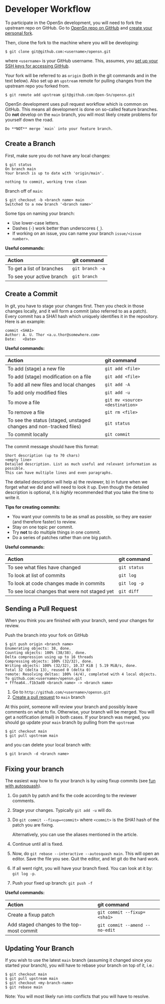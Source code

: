 # Developer Workflow

To participate in the OpenSn development, you will need to fork the upstream repo on GitHub.
Go to [OpenSn repo on GitHub](https://github.com/Open-Sn/opensn) and [create your personal fork](https://docs.github.com/en/pull-requests/collaborating-with-pull-requests/working-with-forks/fork-a-repo).

Then, clone the fork to the machine where you will be developing:
```shell
$ git clone git@github.com:<username>/opensn.git
```
where `<username>` is your GitHub username.
This, assumes, you [set up your SSH keys for accessing GitHub](https://docs.github.com/en/authentication/connecting-to-github-with-ssh).

Your fork will be referred to as `origin` (both in the git commands and in the text below).
Also set up an `upstream` remote for pulling changes from the upstream repo you forked from.
```shell
$ git remote add upstream git@github.com:Open-Sn/opensn.git
```

OpenSn development uses pull request workflow which is common on GitHub.
This means all development is done on so-called feature branches.
Do **not** develop on the `main` branch, you will most likely create problems for yourself down the road.

```{admonition} Attention
Do **NOT** merge `main` into your feature branch.
```

## Create a Branch

First, make sure you do not have any local changes:

```shell
$ git status
On branch main
Your branch is up to date with 'origin/main'.

nothing to commit, working tree clean
```

Branch off of `main`:

```shell
$ git checkout -b <branch name> main
Switched to a new branch '<branch name>'
```

Some tips on naming your branch:

- Use lower-case letters.
- Dashes (`-`) work better than underscores (`_`).
- If working on an issue, you can name your branch `issue/<issue number>`.


**Useful commands:**

| Action                    | git command     |
|:--------------------------|:----------------|
| To get a list of branches | `git branch -a` |
| To see your active branch | `git branch`    |

## Create a Commit

In git, you have to stage your changes first.
Then you check in those changes locally, and it will form a commit (also referred to as a patch).
Every commit has a SHA1 hash which uniquely identifies it in the repository.
Here is an example:

```shell
commit <SHA1>
Author: A. U. Thor <a.u.thor@somewhere.com>
Date:   <Date>
```

**Useful commands:**

| Action                                                             | git command                     |
|:-------------------------------------------------------------------|:--------------------------------|
| To add (stage) a new file                                          | `git add <file>`                |
| To add (stage) modification on a file                              | `git add <file>`                |
| To add all new files and local changes                             | `git add -A`                    |
| To add only modified files                                         | `git add -u`                    |
| To move a file                                                     | `git mv <source> <destination>` |
| To remove a file                                                   | `git rm <file>`                 |
| To see the status (staged, unstaged changes and non-tracked files) | `git status`                    |
| To commit locally                                                  | `git commit`                    |

The commit message should have this format:

```shell
Short description (up to 70 chars)
<empty line>
Detailed description. List as much useful and relevant information as possible.
This can have multiple lines and even paragraphs.
```

The detailed description will help a) the reviewer, b) in future when we forget what we did and will need to look it up.
Even though the detailed description is optional, it is *highly* recommended that you take the time to write it.

**Tips for creating commits:**

- You want your commits to be as small as possible, so they are easier (and therefore faster) to review.
- Stay on one topic per commit.
- Try **not** to do multiple things in one commit.
- Do a series of patches rather than one big patch.

**Useful commands:**

| Action                                        | git command  |
|:----------------------------------------------|:-------------|
| To see what files have changed                | `git status` |
| To look at list of commits                    | `git log`    |
| To look at code changes made in commits       | `git log -p` |
| To see local changes that were not staged yet | `git diff`   |

## Sending a Pull Request

When you think you are finished with your branch, send your changes for review.

Push the branch into your fork on GitHub

```shell
$ git push origin <branch name>
Enumerating objects: 38, done.
Counting objects: 100% (38/38), done.
Delta compression using up to 16 threads
Compressing objects: 100% (32/32), done.
Writing objects: 100% (32/32), 10.37 KiB | 5.19 MiB/s, done.
Total 32 (delta 13), reused 0 (delta 0)
remote: Resolving deltas: 100% (4/4), completed with 4 local objects.
To github.com:<username>/opensn.git
+ fffea64..f1b3ad0 <branch name> -> <branch name>
```

1. Go to `http://github.com/<username>/opensn.git`
2. [Create a pull request](https://docs.github.com/en/pull-requests/collaborating-with-pull-requests/proposing-changes-to-your-work-with-pull-requests/creating-a-pull-request-from-a-fork) to `main` branch

At this point, someone will review your branch and possibly leave comments on what to fix.
Otherwise, your branch will be merged.
You will get a notification (email) in both cases.
If your branch was merged, you should go update your `main` branch by pulling from the `upstream`

```shell
$ git checkout main
$ git pull upstream main
```

and you can delete your local branch with:

```shell
$ git branch -d <branch name>
```

## Fixing your branch

The easiest way how to fix your branch is by using fixup commits (see [fun with autosquash](https://technosorcery.net/blog/2010/02/fun-with-the-upcoming-1-7-release-of-git-rebase---interactive---autosquash/)).

1. Go patch by patch and fix the code according to the reviewer comments.
2. Stage your changes. Typically `git add -u` will do.
3. Do `git commit --fixup=<commit>` where `<commit>` is the SHA1 hash of the patch you are fixing.

   Alternatively, you can use the aliases mentioned in the article.

4. Continue until all is fixed.
5. Now, do `git rebase --interactive --autosquash main`. This will open an editor. Save the file you see. Quit the editor, and let git do the hard work.
6. If all went right, you will have your branch fixed. You can look at it by: `git log -p`.
7. Push your fixed up branch: `git push -f`

**Useful commands:**

| Action                                    | git command                    |
|:------------------------------------------|:-------------------------------|
| Create a fixup patch                      | `git commit --fixup=<sha1>`    |
| Add staged changes to the top-most commit | `git commit --amend --no-edit` |


## Updating Your Branch

If you wish to use the latest `main` branch (assuming it changed since you started your branch), you will have to rebase your branch on top of it, i.e.:

```shell
$ git checkout main
$ git pull upstream main
$ git checkout <my-branch-name>
$ git rebase main
```
Note: You will most likely run into conflicts that you will have to resolve.
